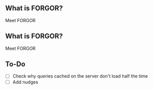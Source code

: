 ## What is FORGOR?
Meet FORGOR

## What is FORGOR?
Meet FORGOR

## To-Do
- [ ] Check why queries cached on the server don't load half the time
- [ ] Add nudges